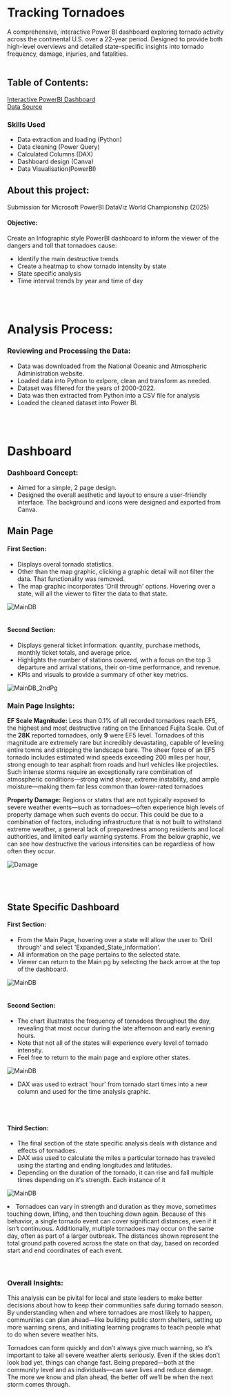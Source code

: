 # Tracking Tornadoes
A comprehensive, interactive Power BI dashboard exploring tornado activity across the continental U.S. over a 22-year period. Designed to provide both high-level overviews and detailed state-specific insights into tornado frequency, damage, injuries, and fatalities.
<br></br>

## Table of Contents:
[Interactive PowerBI Dashboard](https://app.powerbi.com/view?r=eyJrIjoiNjUwNzFiYjktYWMyNy00OGViLTllNzQtZWEzN2M4ZjY0YzdkIiwidCI6ImI4OTBlNWMxLTg4YzQtNDQ4MC1hM2E1LTA2MGVlOTI2MjZmMCJ9&embedImagePlaceholder=true&pageName=00b11b586c5acfc879bc)<br>
[Data Source](https://www.spc.noaa.gov/wcm/#data)


### Skills Used
<ul>
<li>Data extraction and loading (Python)</li>
<li>Data cleaning (Power Query)</li>
<li>Calculated Columns (DAX)</li>
<li>Dashboard design (Canva)</li>
<li>Data Visualisation(PowerBI)</li>
</ul>

## About this project:
Submission for Microsoft PowerBI DataViz World Championship (2025)

#### Objective:
Create an Infographic style PowerBI dashboard to inform the viewer of the dangers and toll that tornadoes cause: 
<ul>
<li>Identify the main destructive trends</li>
<li>Create a heatmap to show tornado intensity by state</li>
<li>State specific analysis</li>
<li>Time interval trends by year and time of day</li>
</ul>
<br></br>

# Analysis Process:

### Reviewing and Processing the Data:
<ul>
<li>Data was downloaded from the National Oceanic and Atmospheric Administration website.</li>
<li>Loaded data into Python to exlpore, clean and transform as needed.</li> 
<li>Dataset was filtered for the years of 2000-2022.</li>
<li>Data was then extracted from Python into a CSV file for analysis</li>
<li>Loaded the cleaned dataset into Power BI.</li>
</ul>  
<br></br>

# Dashboard
### Dashboard Concept:
<ul>
<li>Aimed for a simple, 2 page design.</li>
<li>Designed the overall aesthetic and layout to ensure a user-friendly interface. The background and icons were designed and exported from Canva.</li>
</ul>
<p></p>


## Main Page

#### First Section:
<ul>
<li>Displays overal tornado statistics.</li>
<li>Other than the map graphic, clicking a graphic detail will not filter the data. That functionality was removed.</li>
<li>The map graphic incorporates 'Drill through' options. Hovering over a state, will all the viewer to filter the data to that state.</li>
</ul>
<p></p>

![MainDB](https://github.com/julyndav/PowerBI/blob/main/Tracking_Tornadoes/Images/Dashboard.png)
<br></br>

#### Second Section:
<ul>
<li>Displays general ticket information: quantity, purchase methods, monthly ticket totals, and average price.</li>
<li>Highlights the number of stations covered, with a focus on the top 3 departure and arrival stations, their on-time performance, and revenue.</li>
<li>KPIs and visuals to provide a summary of other key metrics.</li>
</ul>
<p></p>

![MainDB_2ndPg](https://github.com/julyndav/PowerBI/blob/main/Tracking_Tornadoes/Images/Main_Dashboard_2.png)


### Main Page Insights: 
<b>EF Scale Magnitude:</b>
Less than 0.1% of all recorded tornadoes reach EF5, the highest and most destructive rating on the Enhanced Fujita Scale. Out of the <b>28K</b> reported tornadoes, only <b>9</b> were EF5 level. Tornadoes of this magnitude are extremely rare but incredibly devastating, capable of leveling entire towns and stripping the landscape bare. The sheer force of an EF5 tornado includes estimated wind speeds exceeding 200 miles per hour, strong enough to tear asphalt from roads and hurl vehicles like projectiles. Such intense storms require an exceptionally rare combination of atmospheric conditions—strong wind shear, extreme instability, and ample moisture—making them far less common than lower-rated tornadoes 

<b>Property Damage:</b>
Regions or states that are not typically exposed to severe weather events—such as tornadoes—often experience high levels of property damage when such events do occur. This could be due to a combination of factors, including infrastructure that is not built to withstand extreme weather, a general lack of preparedness among residents and local authorities, and limited early warning systems. From the below graphic, we can see how destructive the various intensities can be regardless of how often they occur.<p>
![Damage](https://github.com/julyndav/PowerBI/blob/main/Tracking_Tornadoes/Images/PropertyDamage.png)
</p>
<br></br>

## State Specific Dashboard

#### First Section:
<ul>
<li>From the Main Page, hovering over a state will allow the user to 'Drill through' and select 'Expanded_State_information'.</li>
<li>All information on the page pertains to the selected state.</li>
<li>Viewer can return to the Main pg by selecting the back arrow at the top of the dashboard.</li>  
</ul>
<p></p>

![MainDB](https://github.com/julyndav/PowerBI/blob/main/Tracking_Tornadoes/Images/StatePg1.png)
<br></br>

#### Second Section:
<ul>
<li>The chart illustrates the frequency of tornadoes throughout the day, revealing that most occur during the late afternoon and early evening hours.</li>
<li>Note that not all of the states will experience every level of tornado intensity.</li>
<li>Feel free to return to the main page and explore other states.</li>
</ul>
<p></p>

![MainDB](https://github.com/julyndav/PowerBI/blob/main/Tracking_Tornadoes/Images/StatePg2.png)
<ul>
<li>DAX was used to extract 'hour' from tornado start times into a new column and used for the time analysis graphic.</li>
</ul>
<br></br>

#### Third Section:
<ul>
<li>The final section of the state specific analysis deals with distance and effects of tornadoes.</li>
<li>DAX was used to calculate the miles a particular tornado has traveled using the starting and ending longitudes and latitudes.</li>
<li>Depending on the duration of the tornado, it can rise and fall multiple times depending on it's strength. Each instance of it </li>
</ul>
<p></p>

![MainDB](https://github.com/julyndav/PowerBI/blob/main/Tracking_Tornadoes/Images/StatePg3.png)
<li>Tornadoes can vary in strength and duration as they move, sometimes touching down, lifting, and then touching down again. Because of this behavior, a single tornado event can cover significant distances, even if it isn’t continuous. Additionally, multiple tornadoes may occur on the same day, often as part of a larger outbreak. The distances shown represent the total ground path covered across the state on that day, based on recorded start and end coordinates of each event.</li>
<br></br>


### Overall Insights:
This analysis can be pivital for local and state leaders to make better decisions about how to keep their communities safe during tornado season. By understanding when and where tornadoes are most likely to happen, communities can plan ahead—like building public storm shelters, setting up more warning sirens, and initiating learning programs to teach people what to do when severe weather hits.

Tornadoes can form quickly and don’t always give much warning, so it’s important to take all severe weather alerts seriously. Even if the skies don’t look bad yet, things can change fast. Being prepared—both at the community level and as individuals—can save lives and reduce damage. The more we know and plan ahead, the better off we’ll be when the next storm comes through. 




